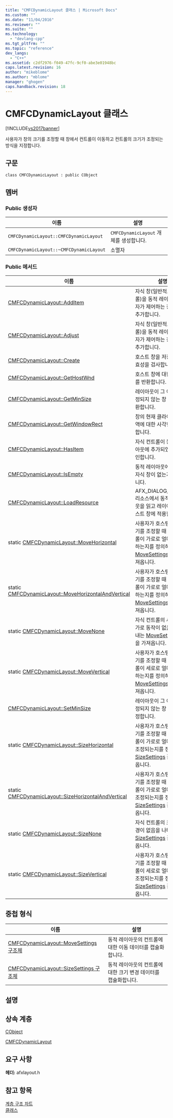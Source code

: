 ```yaml
---
title: "CMFCDynamicLayout 클래스 | Microsoft Docs"
ms.custom: ""
ms.date: "11/04/2016"
ms.reviewer: ""
ms.suite: ""
ms.technology: 
  - "devlang-cpp"
ms.tgt_pltfrm: ""
ms.topic: "reference"
dev_langs: 
  - "C++"
ms.assetid: c2df2976-f049-47fc-9cf0-abe3e01948bc
caps.latest.revision: 16
author: "mikeblome"
ms.author: "mblome"
manager: "ghogen"
caps.handback.revision: 18
---
```

# CMFCDynamicLayout 클래스
[!INCLUDE[vs2017banner](../../assembler/inline/includes/vs2017banner.md)]

사용자가 창의 크기를 조정할 때 창에서 컨트롤이 이동하고 컨트롤의 크기가 조정되는 방식을 지정합니다.  
  
## 구문  
  
```  
class CMFCDynamicLayout : public CObject  
```  
  
## 멤버  
  
### Public 생성자  
  
|이름|설명|  
|--------|--------|  
|`CMFCDynamicLayout::CMFCDynamicLayout`|`CMFCDynamicLayout` 개체를 생성합니다.|  
|`CMFCDynamicLayout::~CMFCDynamicLayout`|소멸자|  
  
### Public 메서드  
  
|이름|설명|  
|--------|--------|  
|[CMFCDynamicLayout::AddItem](../Topic/CMFCDynamicLayout::AddItem.md)|자식 창\(일반적으로 컨트롤\)을 동적 레이아웃 관리자가 제어하는 창 목록에 추가합니다.|  
|[CMFCDynamicLayout::Adjust](../Topic/CMFCDynamicLayout::Adjust.md)|자식 창\(일반적으로 컨트롤\)을 동적 레이아웃 관리자가 제어하는 창 목록에 추가합니다.|  
|[CMFCDynamicLayout::Create](../Topic/CMFCDynamicLayout::Create.md)|호스트 창을 저장하고 유효성을 검사합니다.|  
|[CMFCDynamicLayout::GetHostWnd](../Topic/CMFCDynamicLayout::GetHostWnd.md)|호스트 창에 대한 포인터를 반환합니다.|  
|[CMFCDynamicLayout::GetMinSize](../Topic/CMFCDynamicLayout::GetMinSize.md)|레이아웃이 그 이하로 조정되지 않는 창 크기를 반환합니다.|  
|[CMFCDynamicLayout::GetWindowRect](../Topic/CMFCDynamicLayout::GetWindowRect.md)|창의 현재 클라이언트 영역에 대한 사각형을 검색합니다.|  
|[CMFCDynamicLayout::HasItem](../Topic/CMFCDynamicLayout::HasItem.md)|자식 컨트롤이 동적 레이아웃에 추가되었는지 확인합니다.|  
|[CMFCDynamicLayout::IsEmpty](../Topic/CMFCDynamicLayout::IsEmpty.md)|동적 레이아웃에 추가된 자식 창이 없는지 확인합니다.|  
|[CMFCDynamicLayout::LoadResource](../Topic/CMFCDynamicLayout::LoadResource.md)|AFX\_DIALOG\_LAYOUT 리소스에서 동적 레이아웃을 읽고 레이아웃을 호스트 창에 적용합니다.|  
|static [CMFCDynamicLayout::MoveHorizontal](../Topic/CMFCDynamicLayout::MoveHorizontal.md)|사용자가 호스팅 창의 크기를 조정할 때 자식 컨트롤이 가로로 얼마나 이동하는지를 정의하는 [MoveSettings](../Topic/CMFCDynamicLayout::MoveSettings%20Structure.md) 값을 가져옵니다.|  
|static [CMFCDynamicLayout::MoveHorizontalAndVertical](../Topic/CMFCDynamicLayout::MoveHorizontalAndVertical.md)|사용자가 호스팅 창의 크기를 조정할 때 자식 컨트롤이 가로로 얼마나 이동하는지를 정의하는 [MoveSettings](../Topic/CMFCDynamicLayout::MoveSettings%20Structure.md) 값을 가져옵니다.|  
|static [CMFCDynamicLayout::MoveNone](../Topic/CMFCDynamicLayout::MoveNone.md)|자식 컨트롤의 세로 또는 가로 동작이 없음을 나타내는 [MoveSettings](../Topic/CMFCDynamicLayout::MoveSettings%20Structure.md) 값을 가져옵니다.|  
|static [CMFCDynamicLayout::MoveVertical](../Topic/CMFCDynamicLayout::MoveVertical.md)|사용자가 호스팅 창의 크기를 조정할 때 자식 컨트롤이 세로로 얼마나 이동하는지를 정의하는 [MoveSettings](../Topic/CMFCDynamicLayout::MoveSettings%20Structure.md) 값을 가져옵니다.|  
|[CMFCDynamicLayout::SetMinSize](../Topic/CMFCDynamicLayout::SetMinSize.md)|레이아웃이 그 이하로 조정되지 않는 창 크기를 설정합니다.|  
|static [CMFCDynamicLayout::SizeHorizontal](../Topic/CMFCDynamicLayout::SizeHorizontal.md)|사용자가 호스팅 창의 크기를 조정할 때 자식 컨트롤이 가로로 얼마나 크기 조정되는지를 정의하는 [SizeSettings](../Topic/CMFCDynamicLayout::SizeSettings%20Structure.md) 값을 가져옵니다.|  
|static [CMFCDynamicLayout::SizeHorizontalAndVertical](../Topic/CMFCDynamicLayout::SizeHorizontalAndVertical.md)|사용자가 호스팅 창의 크기를 조정할 때 자식 컨트롤이 가로로 얼마나 크기 조정되는지를 정의하는 [SizeSettings](../Topic/CMFCDynamicLayout::SizeSettings%20Structure.md) 값을 가져옵니다.|  
|static [CMFCDynamicLayout::SizeNone](../Topic/CMFCDynamicLayout::SizeNone.md)|자식 컨트롤의 크기에 변경이 없음을 나타내는 [SizeSettings](../Topic/CMFCDynamicLayout::SizeSettings%20Structure.md) 값을 가져옵니다.|  
|static [CMFCDynamicLayout::SizeVertical](../Topic/CMFCDynamicLayout::SizeVertical.md)|사용자가 호스팅 창의 크기를 조정할 때 자식 컨트롤이 세로로 얼마나 크기 조정되는지를 정의하는 [SizeSettings](../Topic/CMFCDynamicLayout::SizeSettings%20Structure.md) 값을 가져옵니다.|  
  
## 중첩 형식  
  
|이름|설명|  
|--------|--------|  
|[CMFCDynamicLayout::MoveSettings 구조체](../Topic/CMFCDynamicLayout::MoveSettings%20Structure.md)|동적 레이아웃의 컨트롤에 대한 이동 데이터를 캡슐화합니다.|  
|[CMFCDynamicLayout::SizeSettings 구조체](../Topic/CMFCDynamicLayout::SizeSettings%20Structure.md)|동적 레이아웃의 컨트롤에 대한 크기 변경 데이터를 캡슐화합니다.|  
  
## 설명  
  
## 상속 계층  
 [CObject](../../mfc/reference/cobject-class.md)  
  
 [CMFCDynamicLayout](../../mfc/reference/cmfctoolbarbutton-class.md)  
  
## 요구 사항  
 **헤더:** afxlayout.h  
  
## 참고 항목  
 [계층 구조 차트](../../mfc/hierarchy-chart.md)   
 [클래스](../../mfc/reference/mfc-classes.md)